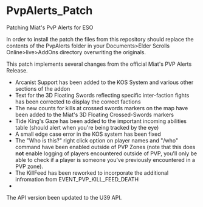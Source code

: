 # PvpAlerts_Patch

Patching Miat's PvP Alerts for ESO

In order to install the patch the files from this repository should replace the contents of the PvpAlerts folder in your Documents>Elder Scrolls Online>live>AddOns directory overwriting the originals.

This patch implements several changes from the official Miat's PVP Alerts Release. 

- Arcanist Support has been added to the KOS System and various other sections of the addon
- Text for the 3D Floating Swords reflecting specific inter-faction fights has been corrected to display the correct factions
- The new counts for kills at crossed swords markers on the map have been added to the Miat's 3D Floating Crossed-Swords markers
- Tide King's Gaze has been added to the important incoming abilities table (should alert when you're being tracked by the eye)
- A small edge case error in the KOS system has been fixed
- The "Who is this?" right click option on player names and "/who" command have been enabled outside of PVP Zones (note that this does **not** enable logging of players encountered outside of PVP, you'll only be able to check if a player is someone you've previously encountered in a PVP zone).
- The KillFeed has been reworked to incorporate the additional infromation from EVENT_PVP_KILL_FEED_DEATH
- 
The API version been updated to the U39 API.
